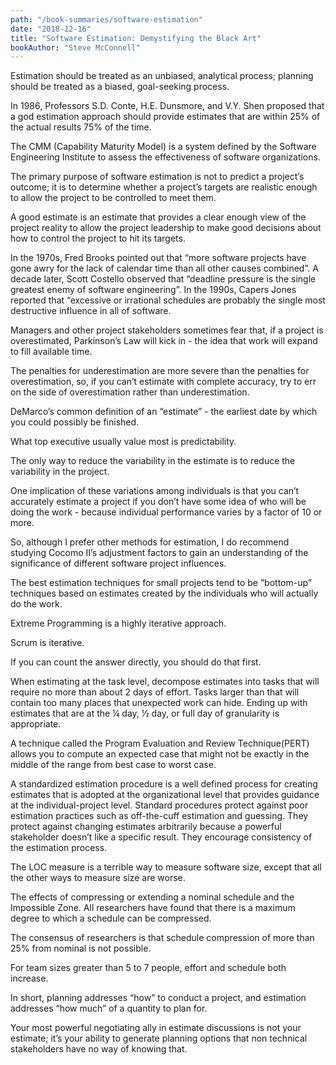 ```yaml
---
path: "/book-summaries/software-estimation"
date: "2018-12-16"
title: "Software Estimation: Demystifying the Black Art"
bookAuthor: "Steve McConnell"
---
```


Estimation should be treated as an unbiased, analytical process; planning should be treated as a biased, goal-seeking process.

In 1986, Professors S.D. Conte, H.E. Dunsmore, and V.Y. Shen proposed that a god estimation approach should provide estimates that are within 25% of the actual results 75% of the time.

The CMM (Capability Maturity Model) is a system defined by the Software Engineering Institute to assess the effectiveness of software organizations.

The primary purpose of software estimation is not to predict a project’s outcome; it is to determine whether a project’s targets are realistic enough to allow the project to be controlled to meet them.

A good estimate is an estimate that provides a clear enough view of the project reality to allow the project leadership to make good decisions about how to control the project to hit its targets.

In the 1970s, Fred Brooks pointed out that “more software projects have gone awry for the lack of calendar time than all other causes combined”. A decade later, Scott Costello observed that “deadline pressure is the single greatest enemy of software engineering”. In the 1990s, Capers Jones reported that “excessive or irrational schedules are probably the single most destructive influence in all of software.

Managers and other project stakeholders sometimes fear that, if a project is overestimated, Parkinson’s Law will kick in - the idea that work will expand to fill available time.

The penalties for underestimation are more severe than the penalties for overestimation, so, if you can’t estimate with complete accuracy, try to err on the side of overestimation rather than underestimation.

DeMarco’s common definition of an “estimate” - the earliest date by which you could possibly be finished.

What top executive usually value most is predictability.

The only way to reduce the variability in the estimate is to reduce the variability in the project.

One implication of these variations among individuals is that you can’t accurately estimate a project if you don’t have some idea of who will be doing the work - because individual performance varies by a factor of 10 or more.

So, although I prefer other methods for estimation, I do recommend studying Cocomo II’s adjustment factors to gain an understanding of the significance of different software project influences.

The best estimation techniques for small projects tend to be ”bottom-up” techniques based on estimates created by the individuals who will actually do the work.

Extreme Programming is a highly iterative approach.

Scrum is iterative.

If you can count the answer directly, you should do that first.

When estimating at the task level, decompose estimates into tasks that will require no more than about 2 days of effort. Tasks larger than that will contain too many places that unexpected work can hide. Ending up with estimates that are at the ¼ day, ½ day, or full day of granularity is appropriate.

A technique called the Program Evaluation and Review Technique(PERT) allows you to compute an expected case that might not be exactly in the middle of the range from best case to worst case.

A standardized estimation procedure is a well defined process for creating estimates that is adopted at the organizational level that provides guidance at the individual-project level. Standard procedures protect against poor estimation practices such as off-the-cuff estimation and guessing. They protect against changing estimates arbitrarily because a powerful stakeholder doesn’t like a specific result. They encourage consistency of the estimation process.

The LOC measure is a terrible way to measure software size, except that all the other ways to measure size are worse.

The effects of compressing or extending a nominal schedule and the Impossible Zone. All researchers have found that there is a maximum degree to which a schedule can be compressed.

The consensus of researchers is that schedule compression of more than 25% from nominal is not possible.

For team sizes greater than 5 to 7 people, effort and schedule both increase.

In short, planning addresses “how” to conduct a project, and estimation addresses “how much” of a quantity to plan for.

Your most powerful negotiating ally in estimate discussions is not your estimate; it’s your ability to generate planning options that non technical stakeholders have no way of knowing that.
